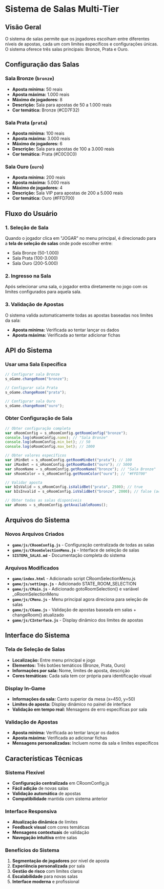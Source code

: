 # Sistema de Salas Multi-Tier

## Visão Geral

O sistema de salas permite que os jogadores escolham entre diferentes níveis de apostas, cada um com limites específicos e configurações únicas. O sistema oferece três salas principais: Bronze, Prata e Ouro.

## Configuração das Salas

### Sala Bronze (`bronze`)
- **Aposta mínima:** 50 reais
- **Aposta máxima:** 1.000 reais
- **Máximo de jogadores:** 8
- **Descrição:** Sala para apostas de 50 a 1.000 reais
- **Cor temática:** Bronze (#CD7F32)

### Sala Prata (`prata`)
- **Aposta mínima:** 100 reais
- **Aposta máxima:** 3.000 reais
- **Máximo de jogadores:** 6
- **Descrição:** Sala para apostas de 100 a 3.000 reais
- **Cor temática:** Prata (#C0C0C0)

### Sala Ouro (`ouro`)
- **Aposta mínima:** 200 reais
- **Aposta máxima:** 5.000 reais
- **Máximo de jogadores:** 4
- **Descrição:** Sala VIP para apostas de 200 a 5.000 reais
- **Cor temática:** Ouro (#FFD700)

## Fluxo do Usuário

### 1. Seleção de Sala
Quando o jogador clica em "JOGAR" no menu principal, é direcionado para a **tela de seleção de salas** onde pode escolher entre:
- Sala Bronze (50-1.000)
- Sala Prata (100-3.000)
- Sala Ouro (200-5.000)

### 2. Ingresso na Sala
Após selecionar uma sala, o jogador entra diretamente no jogo com os limites configurados para aquela sala.

### 3. Validação de Apostas
O sistema valida automaticamente todas as apostas baseadas nos limites da sala:
- **Aposta mínima:** Verificada ao tentar lançar os dados
- **Aposta máxima:** Verificada ao tentar adicionar fichas

## API do Sistema

### Usar uma Sala Específica

```javascript
// Configurar sala Bronze
s_oGame.changeRoom("bronze");

// Configurar sala Prata
s_oGame.changeRoom("prata");

// Configurar sala Ouro
s_oGame.changeRoom("ouro");
```

### Obter Configuração de Sala

```javascript
// Obter configuração completa
var oRoomConfig = s_oRoomConfig.getRoomConfig("bronze");
console.log(oRoomConfig.name); // "Sala Bronze"
console.log(oRoomConfig.min_bet); // 50
console.log(oRoomConfig.max_bet); // 1000

// Obter valores específicos
var iMinBet = s_oRoomConfig.getRoomMinBet("prata"); // 100
var iMaxBet = s_oRoomConfig.getRoomMaxBet("ouro"); // 5000
var sRoomName = s_oRoomConfig.getRoomName("bronze"); // "Sala Bronze"
var sRoomColor = s_oRoomConfig.getRoomColor("ouro"); // "#FFD700"

// Validar aposta
var bIsValid = s_oRoomConfig.isValidBet("prata", 2500); // true
var bIsInvalid = s_oRoomConfig.isValidBet("bronze", 2000); // false (acima de 1000)

// Obter todas as salas disponíveis
var aRooms = s_oRoomConfig.getAvailableRooms();
```

## Arquivos do Sistema

### Novos Arquivos Criados
- **`game/js/CRoomConfig.js`** - Configuração centralizada de todas as salas
- **`game/js/CRoomSelectionMenu.js`** - Interface de seleção de salas
- **`SISTEMA_SALAS.md`** - Documentação completa do sistema

### Arquivos Modificados
- **`game/index.html`** - Adicionado script CRoomSelectionMenu.js
- **`game/js/settings.js`** - Adicionado STATE_ROOM_SELECTION
- **`game/js/CMain.js`** - Adicionado gotoRoomSelection() e variável _oRoomSelectionMenu
- **`game/js/CMenu.js`** - Menu principal agora direciona para seleção de salas
- **`game/js/CGame.js`** - Validação de apostas baseada em salas + changeRoom() atualizado
- **`game/js/CInterface.js`** - Display dinâmico dos limites de apostas

## Interface do Sistema

### Tela de Seleção de Salas
- **Localização:** Entre menu principal e jogo
- **Elementos:** Três botões temáticos (Bronze, Prata, Ouro)
- **Informações por sala:** Nome, limites de aposta, descrição
- **Cores temáticas:** Cada sala tem cor própria para identificação visual

### Display In-Game
- **Informações da sala:** Canto superior da mesa (x=450, y=50)
- **Limites de aposta:** Display dinâmico no painel de interface
- **Validação em tempo real:** Mensagens de erro específicas por sala

### Validação de Apostas
- **Aposta mínima:** Verificada ao tentar lançar os dados
- **Aposta máxima:** Verificada ao adicionar fichas
- **Mensagens personalizadas:** Incluem nome da sala e limites específicos

## Características Técnicas

### Sistema Flexível
- **Configuração centralizada** em CRoomConfig.js
- **Fácil adição** de novas salas
- **Validação automática** de apostas
- **Compatibilidade** mantida com sistema anterior

### Interface Responsiva
- **Atualização dinâmica** de limites
- **Feedback visual** com cores temáticas
- **Mensagens contextuais** de validação
- **Navegação intuitiva** entre salas

### Benefícios do Sistema
1. **Segmentação de jogadores** por nível de aposta
2. **Experiência personalizada** por sala
3. **Gestão de risco** com limites claros
4. **Escalabilidade** para novas salas
5. **Interface moderna** e profissional